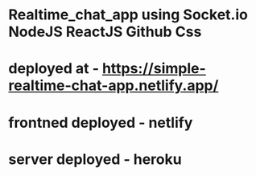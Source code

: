 # Realtime_chat_app using Socket.io NodeJS ReactJS Github Css
# deployed at - https://simple-realtime-chat-app.netlify.app/
# frontned deployed - netlify
# server deployed - heroku

